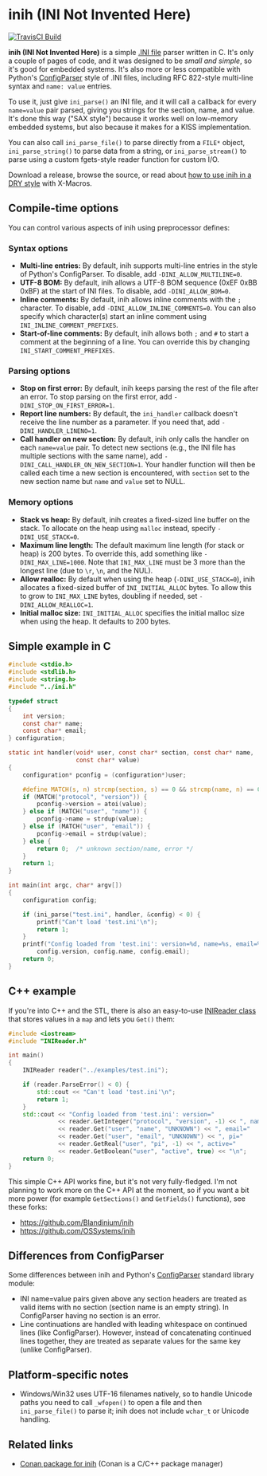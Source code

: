 # inih (INI Not Invented Here)

[![TravisCI Build](https://travis-ci.org/benhoyt/inih.svg)](https://travis-ci.org/benhoyt/inih)

**inih (INI Not Invented Here)** is a simple [.INI file](http://en.wikipedia.org/wiki/INI_file) parser written in C. It's only a couple of pages of code, and it was designed to be _small and simple_, so it's good for embedded systems. It's also more or less compatible with Python's [ConfigParser](http://docs.python.org/library/configparser.html) style of .INI files, including RFC 822-style multi-line syntax and `name: value` entries.

To use it, just give `ini_parse()` an INI file, and it will call a callback for every `name=value` pair parsed, giving you strings for the section, name, and value. It's done this way ("SAX style") because it works well on low-memory embedded systems, but also because it makes for a KISS implementation.

You can also call `ini_parse_file()` to parse directly from a `FILE*` object, `ini_parse_string()` to parse data from a string, or `ini_parse_stream()` to parse using a custom fgets-style reader function for custom I/O.

Download a release, browse the source, or read about [how to use inih in a DRY style](http://blog.brush.co.nz/2009/08/xmacros/) with X-Macros.


## Compile-time options ##

You can control various aspects of inih using preprocessor defines:

### Syntax options ###

  * **Multi-line entries:** By default, inih supports multi-line entries in the style of Python's ConfigParser. To disable, add `-DINI_ALLOW_MULTILINE=0`.
  * **UTF-8 BOM:** By default, inih allows a UTF-8 BOM sequence (0xEF 0xBB 0xBF) at the start of INI files. To disable, add `-DINI_ALLOW_BOM=0`.
  * **Inline comments:** By default, inih allows inline comments with the `;` character. To disable, add `-DINI_ALLOW_INLINE_COMMENTS=0`. You can also specify which character(s) start an inline comment using `INI_INLINE_COMMENT_PREFIXES`.
  * **Start-of-line comments:** By default, inih allows both `;` and `#` to start a comment at the beginning of a line. You can override this by changing `INI_START_COMMENT_PREFIXES`.

### Parsing options ###

  * **Stop on first error:** By default, inih keeps parsing the rest of the file after an error. To stop parsing on the first error, add `-DINI_STOP_ON_FIRST_ERROR=1`.
  * **Report line numbers:** By default, the `ini_handler` callback doesn't receive the line number as a parameter. If you need that, add `-DINI_HANDLER_LINENO=1`.
  * **Call handler on new section:** By default, inih only calls the handler on each `name=value` pair. To detect new sections (e.g., the INI file has multiple sections with the same name), add `-DINI_CALL_HANDLER_ON_NEW_SECTION=1`. Your handler function will then be called each time a new section is encountered, with `section` set to the new section name but `name` and `value` set to NULL.

### Memory options ###

  * **Stack vs heap:** By default, inih creates a fixed-sized line buffer on the stack. To allocate on the heap using `malloc` instead, specify `-DINI_USE_STACK=0`.
  * **Maximum line length:** The default maximum line length (for stack or heap) is 200 bytes. To override this, add something like `-DINI_MAX_LINE=1000`. Note that `INI_MAX_LINE` must be 3 more than the longest line (due to `\r`, `\n`, and the NUL).
  * **Allow realloc:** By default when using the heap (`-DINI_USE_STACK=0`), inih allocates a fixed-sized buffer of `INI_INITIAL_ALLOC` bytes. To allow this to grow to `INI_MAX_LINE` bytes, doubling if needed, set `-DINI_ALLOW_REALLOC=1`.
  * **Initial malloc size:** `INI_INITIAL_ALLOC` specifies the initial malloc size when using the heap. It defaults to 200 bytes.

## Simple example in C ##

```c
#include <stdio.h>
#include <stdlib.h>
#include <string.h>
#include "../ini.h"

typedef struct
{
    int version;
    const char* name;
    const char* email;
} configuration;

static int handler(void* user, const char* section, const char* name,
                   const char* value)
{
    configuration* pconfig = (configuration*)user;

    #define MATCH(s, n) strcmp(section, s) == 0 && strcmp(name, n) == 0
    if (MATCH("protocol", "version")) {
        pconfig->version = atoi(value);
    } else if (MATCH("user", "name")) {
        pconfig->name = strdup(value);
    } else if (MATCH("user", "email")) {
        pconfig->email = strdup(value);
    } else {
        return 0;  /* unknown section/name, error */
    }
    return 1;
}

int main(int argc, char* argv[])
{
    configuration config;

    if (ini_parse("test.ini", handler, &config) < 0) {
        printf("Can't load 'test.ini'\n");
        return 1;
    }
    printf("Config loaded from 'test.ini': version=%d, name=%s, email=%s\n",
        config.version, config.name, config.email);
    return 0;
}
```


## C++ example ##

If you're into C++ and the STL, there is also an easy-to-use [INIReader class](https://github.com/benhoyt/inih/blob/master/cpp/INIReader.h) that stores values in a `map` and lets you `Get()` them:

```cpp
#include <iostream>
#include "INIReader.h"

int main()
{
    INIReader reader("../examples/test.ini");

    if (reader.ParseError() < 0) {
        std::cout << "Can't load 'test.ini'\n";
        return 1;
    }
    std::cout << "Config loaded from 'test.ini': version="
              << reader.GetInteger("protocol", "version", -1) << ", name="
              << reader.Get("user", "name", "UNKNOWN") << ", email="
              << reader.Get("user", "email", "UNKNOWN") << ", pi="
              << reader.GetReal("user", "pi", -1) << ", active="
              << reader.GetBoolean("user", "active", true) << "\n";
    return 0;
}
```

This simple C++ API works fine, but it's not very fully-fledged. I'm not planning to work more on the C++ API at the moment, so if you want a bit more power (for example `GetSections()` and `GetFields()` functions), see these forks:

  * https://github.com/Blandinium/inih
  * https://github.com/OSSystems/inih


## Differences from ConfigParser ##

Some differences between inih and Python's [ConfigParser](http://docs.python.org/library/configparser.html) standard library module:

* INI name=value pairs given above any section headers are treated as valid items with no section (section name is an empty string). In ConfigParser having no section is an error.
* Line continuations are handled with leading whitespace on continued lines (like ConfigParser). However, instead of concatenating continued lines together, they are treated as separate values for the same key (unlike ConfigParser).


## Platform-specific notes ##

* Windows/Win32 uses UTF-16 filenames natively, so to handle Unicode paths you need to call `_wfopen()` to open a file and then `ini_parse_file()` to parse it; inih does not include `wchar_t` or Unicode handling.

## Related links ##

* [Conan package for inih](https://github.com/mohamedghita/conan-inih) (Conan is a C/C++ package manager)
